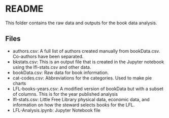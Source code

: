 # README

This folder contains the raw data and outputs for the book data analysis.

## Files
- authors.csv: A full list of authors created manually from bookData.csv. Co-authors have been separated.
- bkstats.csv: This is an output file that is created in the Jupyter notebook using the lfl-stats.csv and other data. 
- bookData.csv: Raw data for book information.
- cat-codes.csv: Abbreviations for the categories. Used to make pie charts
- LFL-books-years.csv: A modified version of bookData but with a subset of columns. This is for the year published analysis
- lfl-stats.csv: Little Free Library physical data, economic data, and information on how the steward selects books for the LFL.
- LFL-Analysis.ipynb: Jupyter Notebook file